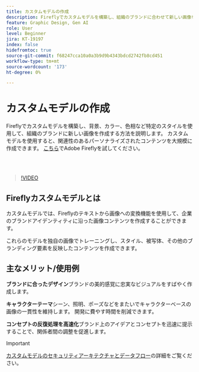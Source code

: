 ```yaml
---
title: カスタムモデルの作成
description: Fireflyでカスタムモデルを構築し、組織のブランドに合わせて新しい画像を作成する方法を説明します
feature: Graphic Design, Gen AI
role: User
level: Beginner
jira: KT-19197
index: false
hidefromtoc: true
source-git-commit: f68247cca10a0a3b9d9b4343bdcd2742fb8cd451
workflow-type: tm+mt
source-wordcount: '173'
ht-degree: 0%

---
```


# カスタムモデルの作成

Fireflyでカスタムモデルを構築し、背景、カラー、色相など特定のスタイルを使用して、組織のブランドに新しい画像を作成する方法を説明します。 カスタムモデルを使用すると、関連性のあるパーソナライズされたコンテンツを大規模に作成できます。 [こちら](https://firefly.adobe.com/)でAdobe Fireflyを試してください。

<br> 

>[!VIDEO](https://video.tv.adobe.com/v/3474931?quality=12&learn=on&hidetitle=true)

## Fireflyカスタムモデルとは

カスタムモデルでは、Fireflyのテキストから画像への変換機能を使用して、企業のブランドアイデンティティに沿った画像コンテンツを作成することができます。

これらのモデルを独自の画像でトレーニングし、スタイル、被写体、その他のブランディング要素を反映したコンテンツを作成できます。

## 主なメリット/使用例

**ブランドに合ったデザイン**&#x200B;ブランドの美的感覚に忠実なビジュアルをすばやく作成します。

**キャラクターテーマ**&#x200B;シーン、照明、ポーズなどをまたいでキャラクターベースの画像の一貫性を維持します。 開発に費やす時間を削減できます。

**コンセプトの反復処理を高速化**&#x200B;ブランド上のアイデアとコンセプトを迅速に提示することで、関係者間の調整を促進します。

>[!IMPORTANT]
>
>[カスタムモデルのセキュリティアーキテクチャとデータフロー](https://www.adobe.com/content/dam/cc/en/trust-center/ungated/whitepapers/creative-cloud/adobe-firefly-custom-models-security-fact-sheet.pdf)の詳細をご覧ください。
